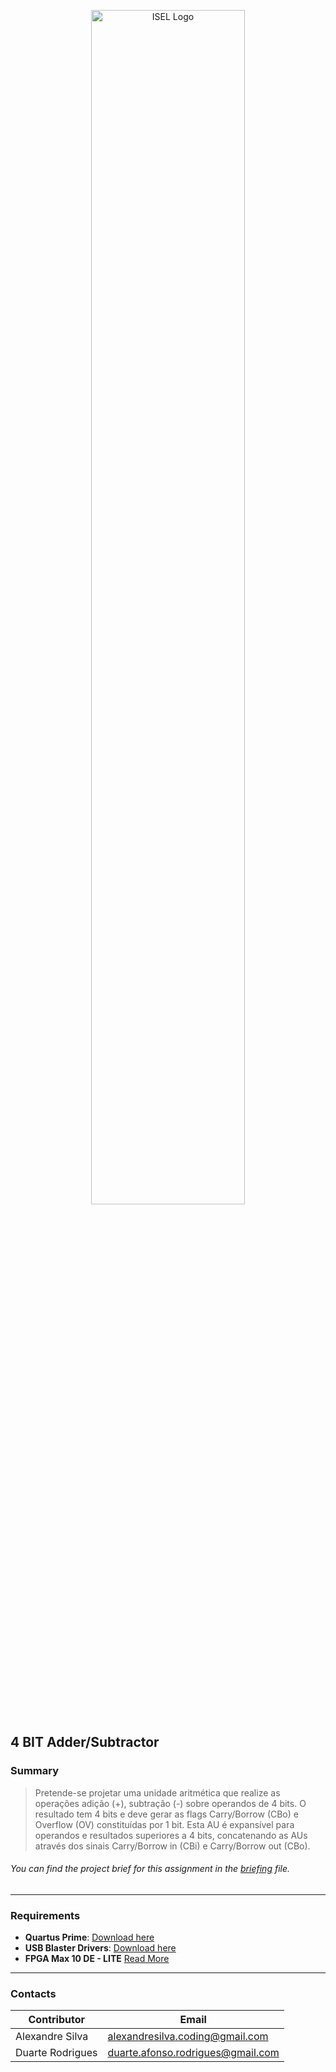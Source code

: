 <p align="center">
  <img src="https://www.isel.pt/sites/default/files/001_imagens_isel/Logotipos/logo_ISEL_principal_Branco.png" alt="ISEL Logo" width="70%">
</p>


## 4 BIT Adder/Subtractor

### Summary
> Pretende-se projetar uma unidade aritmética que realize as operações adição (+), subtração (-) sobre
operandos de 4 bits. O resultado tem 4 bits e deve gerar as flags Carry/Borrow (CBo) e Overflow (OV)
constituídas por 1 bit. Esta AU é expansível para operandos e resultados superiores a 4 bits, concatenando
as AUs através dos sinais Carry/Borrow in (CBi) e Carry/Borrow out (CBo).
###### You can find the project brief for this assignment in the [briefing](docs/assignment.pdf) file.


---

### **Requirements**
- **Quartus Prime**: [Download here](https://www.intel.com.br/content/www/br/pt/products/details/fpga/development-tools/quartus-prime.html)
- **USB Blaster Drivers**: [Download here](https://2425moodle.isel.pt/pluginfile.php/1249818/mod_folder/content/0/Material%20de%20apoio/usb-blaster.zip?forcedownload=1)
- **FPGA Max 10 DE - LITE** [Read More](https://www.terasic.com.tw/cgi-bin/page/archive.pl?Language=English&No=1021)

---

### Contacts

| Contributor        | Email                      |
|--------------------|----------------------------|
| Alexandre Silva    | alexandresilva.coding@gmail.com     |
| Duarte Rodrigues   | duarte.afonso.rodrigues@gmail.com    |

